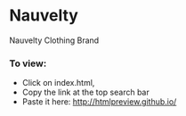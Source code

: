 # Nauvelty
Nauvelty Clothing Brand 

### To view:
- Click on index.html, 
- Copy the link at the top search bar
- Paste it here: http://htmlpreview.github.io/
